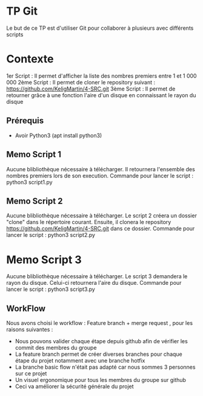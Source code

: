 # TP Git

Le but de ce TP est d'utiliser Git pour collaborer à plusieurs avec différents scripts


# Contexte

1er Script : Il permet d'afficher la liste des nombres premiers entre 1 et 1 000 000 
2ème Script : Il permet de cloner le repository suivant : https://github.com/KeligMartin/4-SRC.git
3ème Script : Il permet de retourner grâce à une fonction l'aire d'un disque en connaissant le rayon du disque 


## Prérequis

- Avoir Python3 (apt install python3)

## Memo Script 1
Aucune blibliothèque nécessaire à télécharger.
Il retournera l'ensemble des nombres premiers lors de son execution.
Commande pour lancer le script : python3 script1.py

## Memo Script 2
Aucune blibliothèque nécessaire à télécharger.
Le script 2 créera un dossier "clone" dans le répertoire courant.
Ensuite, il clonera le repository https://github.com/KeligMartin/4-SRC.git dans ce dossier.
Commande pour lancer le script : python3 script2.py

# Memo Script 3
Aucune blibliothèque nécessaire à télécharger.
Le script 3 demandera le rayon du disque. Celui-ci retournera l'aire du disque.
Commande pour lancer le script : python3 script3.py

## WorkFlow

Nous avons choisi le workflow : Feature branch + merge request , pour les raisons suivantes :

 - Nous pouvons valider chaque étape depuis github afin de vérifier les commit des membres du groupe 
 - La feature branch permet de créer diverses branches pour chaque étape du projet notamment avec une branche hotfix
 - La branche basic flow n'était pas adapté car nous sommes 3 personnes sur ce projet
 - Un visuel ergonomique pour tous les membres du groupe sur github
 - Ceci va améliorer la sécurité générale du projet
